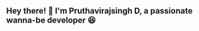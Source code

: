 ## Hey there! 🤗 I'm Pruthavirajsingh D, a passionate wanna-be developer 😆

<!--
**Pruthavirajsingh/Pruthavirajsingh** is a ✨ _special_ ✨ repository because its `README.md` (this file) appears on your GitHub profile.

- 🔭 I’m currently working on designing a tech product
- 🌱 I’m currently in third year of my engineering college
- 💬 Ask me about anything that's trending on Twitter/X
- ⚡ Fun fact: I find GitHub a hell of confusing.
-->
